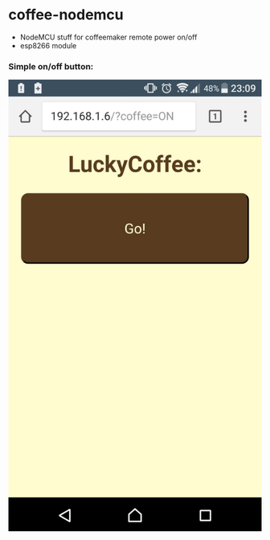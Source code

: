 # coffee-nodemcu

* NodeMCU stuff for coffeemaker remote power on/off
* esp8266 module

### Simple on/off button:

![luckycoffee](images/luckycoffee.jpeg)
